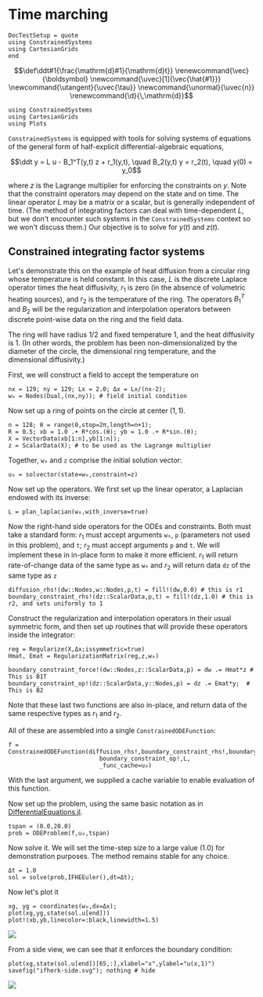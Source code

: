 # Time marching

```@meta
DocTestSetup = quote
using ConstrainedSystems
using CartesianGrids
end
```

```math
\def\ddt#1{\frac{\mathrm{d}#1}{\mathrm{d}t}}

\renewcommand{\vec}{\boldsymbol}
\newcommand{\uvec}[1]{\vec{\hat{#1}}}
\newcommand{\utangent}{\uvec{\tau}}
\newcommand{\unormal}{\uvec{n}}

\renewcommand{\d}{\,\mathrm{d}}
```


```@setup create
using ConstrainedSystems
using CartesianGrids
using Plots
```
`ConstrainedSystems` is equipped with tools for solving systems of equations of the
general form of half-explicit differential-algebraic equations,

$$\ddt y = L u - B_1^T(y,t) z + r_1(y,t), \quad B_2(y,t) y = r_2(t), \quad y(0) = y_0$$

where $z$ is the Lagrange multiplier for enforcing the constraints on $y$. Note
that the constraint operators may depend on the state and on time. The linear operator $L$ may be a matrix or a scalar, but is generally independent of time. (The method of integrating factors can deal with time-dependent $L$, but we don't encounter such systems in the `ConstrainedSystems` context so we won't discuss them.) Our objective is to solve
for $y(t)$ and $z(t)$.


## Constrained integrating factor systems


Let's demonstrate this on the example of heat diffusion from a circular ring whose temperature
is held constant. In this case, $L$ is the discrete Laplace operator times the heat diffusivity,
$r_1$ is zero (in the absence of volumetric heating sources), and $r_2$ is the temperature of
the ring. The operators $B_1^T$ and $B_2$ will be the regularization and interpolation
operators between discrete point-wise data on the ring and the field data.

The ring will have radius $1/2$ and fixed temperature $1$, and
the heat diffusivity is $1$. (In other words, the problem has been non-dimensionalized
by the diameter of the circle, the dimensional ring temperature, and the dimensional diffusivity.)

First, we will construct a field to accept the temperature on

```@repl march
nx = 129; ny = 129; Lx = 2.0; Δx = Lx/(nx-2);
w₀ = Nodes(Dual,(nx,ny)); # field initial condition
```

Now set up a ring of points on the circle at center $(1,1)$.

```@repl march
n = 128; θ = range(0,stop=2π,length=n+1);
R = 0.5; xb = 1.0 .+ R*cos.(θ); yb = 1.0 .+ R*sin.(θ);
X = VectorData(xb[1:n],yb[1:n]);
z = ScalarData(X); # to be used as the Lagrange multiplier
```

Together, `w₀` and `z` comprise the initial solution vector:

```@repl march
u₀ = solvector(state=w₀,constraint=z)
```

Now set up the operators. We first set up the linear operator, a Laplacian endowed
with its inverse:

```@repl march
L = plan_laplacian(w₀,with_inverse=true)
```

Now the right-hand side operators for the ODEs and constraints. Both must take a standard form:
$r_1$ must accept arguments `w₀`, `p` (parameters not used in this problem), and `t`; $r_2$ must accept arguments `p` and `t`. We will implement these in in-place form to make
it more efficient. $r_1$ will return rate-of-change data of the same type as `w₀`
and $r_2$ will return data `dz` of the same type as `z`

```@repl march
diffusion_rhs!(dw::Nodes,w::Nodes,p,t) = fill!(dw,0.0) # this is r1
boundary_constraint_rhs!(dz::ScalarData,p,t) = fill!(dz,1.0) # this is r2, and sets uniformly to 1
```

Construct the regularization and interpolation operators in their usual
symmetric form, and then set up routines that will provide these operators inside the integrator:

```@repl march
reg = Regularize(X,Δx;issymmetric=true)
Hmat, Emat = RegularizationMatrix(reg,z,w₀)

boundary_constraint_force!(dw::Nodes,z::ScalarData,p) = dw .= Hmat*z # This is B1T
boundary_constraint_op!(dz::ScalarData,y::Nodes,p) = dz .= Emat*y;  # This is B2
```

Note that these last two functions are also in-place, and return data of the same
respective types as $r_1$ and $r_2$.

All of these are assembled into a single `ConstrainedODEFunction`:

```@repl march
f = ConstrainedODEFunction(diffusion_rhs!,boundary_constraint_rhs!,boundary_constraint_force!,
                          boundary_constraint_op!,L,
                          _func_cache=u₀)
```

With the last argument, we supplied a cache variable to enable evaluation of this function.

Now set up the problem, using the same basic notation as in [DifferentialEquations.jl](https://github.com/SciML/DifferentialEquations.jl).

```@repl march
tspan = (0.0,20.0)
prob = ODEProblem(f,u₀,tspan)

```

Now solve it. We will set the time-step size to a large value ($1.0$) for demonstration purposes. The method remains stable for any choice.
```@repl march
Δt = 1.0
sol = solve(prob,IFHEEuler(),dt=Δt);
```

Now let's plot it

```@repl march
xg, yg = coordinates(w₀,dx=Δx);
plot(xg,yg,state(sol.u[end]))
plot!(xb,yb,linecolor=:black,linewidth=1.5)
```
![](ifherk.svg)

From a side view, we can see that it enforces the boundary condition:

```@repl march
plot(xg,state(sol.u[end])[65,:],xlabel="x",ylabel="u(x,1)")
savefig("ifherk-side.svg"); nothing # hide
```
![](ifherk-side.svg)
